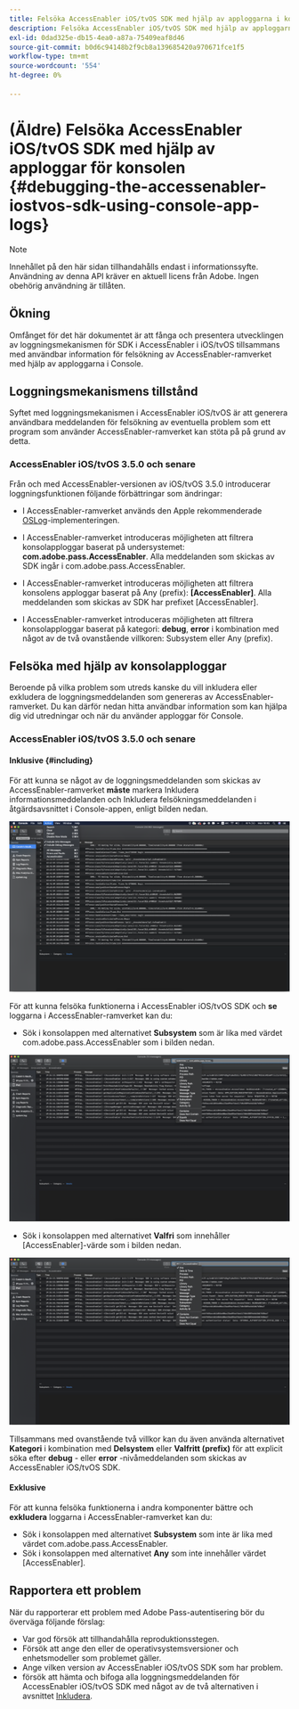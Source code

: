 ```yaml
---
title: Felsöka AccessEnabler iOS/tvOS SDK med hjälp av apploggarna i konsolen
description: Felsöka AccessEnabler iOS/tvOS SDK med hjälp av apploggarna i konsolen
exl-id: 0dad325e-db15-4ea0-a87a-75409eaf8d46
source-git-commit: b0d6c94148b2f9cb8a139685420a970671fce1f5
workflow-type: tm+mt
source-wordcount: '554'
ht-degree: 0%

---
```


# (Äldre) Felsöka AccessEnabler iOS/tvOS SDK med hjälp av apploggar för konsolen {#debugging-the-accessenabler-iostvos-sdk-using-console-app-logs}

>[!NOTE]
>
>Innehållet på den här sidan tillhandahålls endast i informationssyfte. Användning av denna API kräver en aktuell licens från Adobe. Ingen obehörig användning är tillåten.


## Ökning

Omfånget för det här dokumentet är att fånga och presentera utvecklingen av loggningsmekanismen för SDK i AccessEnabler i iOS/tvOS tillsammans med användbar information för felsökning av AccessEnabler-ramverket med hjälp av apploggarna i Console.

## Loggningsmekanismens tillstånd

Syftet med loggningsmekanismen i AccessEnabler iOS/tvOS är att generera användbara meddelanden för felsökning av eventuella problem som ett program som använder AccessEnabler-ramverket kan stöta på på grund av detta.

### AccessEnabler iOS/tvOS 3.5.0 och senare

Från och med AccessEnabler-versionen av iOS/tvOS 3.5.0 introducerar loggningsfunktionen följande förbättringar som ändringar:

* I AccessEnabler-ramverket används den Apple rekommenderade [OSLog](https://developer.apple.com/documentation/os/oslog)-implementeringen.

* I AccessEnabler-ramverket introduceras möjligheten att filtrera konsolapploggar baserat på undersystemet: **com.adobe.pass.AccessEnabler**. Alla meddelanden som skickas av SDK ingår i com.adobe.pass.AccessEnabler.

* I AccessEnabler-ramverket introduceras möjligheten att filtrera konsolens apploggar baserat på Any (prefix): **[AccessEnabler]**. Alla meddelanden som skickas av SDK har prefixet [AccessEnabler].

* I AccessEnabler-ramverket introduceras möjligheten att filtrera konsolapploggar baserat på kategori: **debug**, **error** i kombination med något av de två ovanstående villkoren: Subsystem eller Any (prefix).

## Felsöka med hjälp av konsolapploggar

Beroende på vilka problem som utreds kanske du vill inkludera eller exkludera de loggningsmeddelanden som genereras av AccessEnabler-ramverket. Du kan därför nedan hitta användbar information som kan hjälpa dig vid utredningar och när du använder apploggar för Console.


### AccessEnabler iOS/tvOS 3.5.0 och senare

#### Inklusive {#including}

För att kunna se något av de loggningsmeddelanden som skickas av AccessEnabler-ramverket **måste** markera Inkludera informationsmeddelanden och Inkludera felsökningsmeddelanden i åtgärdsavsnittet i Console-appen, enligt bilden nedan.

![](../../../assets/include-info-debug-msg.png)


För att kunna felsöka funktionerna i AccessEnabler iOS/tvOS SDK och **se** loggarna i AccessEnabler-ramverket kan du:

* Sök i konsolappen med alternativet **Subsystem** som är lika med värdet com.adobe.pass.AccessEnabler som i bilden nedan.

![](../../../assets/subsys-console-app.png)

* Sök i konsolappen med alternativet **Valfri** som innehåller
  [AccessEnabler]-värde som i bilden nedan.

![](../../../assets/any-optn-console-app.png)

Tillsammans med ovanstående två villkor kan du även använda alternativet **Kategori** i kombination med **Delsystem** eller **Valfritt (prefix)** för att explicit söka efter **debug** - eller **error** -nivåmeddelanden som skickas av AccessEnabler iOS/tvOS SDK.

#### Exklusive

För att kunna felsöka funktionerna i andra komponenter bättre och **exkludera** loggarna i AccessEnabler-ramverket kan du:

* Sök i konsolappen med alternativet **Subsystem** som inte är lika med värdet com.adobe.pass.AccessEnabler.
* Sök i konsolappen med alternativet **Any** som inte innehåller värdet [AccessEnabler].

## Rapportera ett problem

När du rapporterar ett problem med Adobe Pass-autentisering bör du överväga följande förslag:

* Var god försök att tillhandahålla reproduktionsstegen.
* Försök att ange den eller de operativsystemsversioner och enhetsmodeller som problemet gäller.
* Ange vilken version av AccessEnabler iOS/tvOS SDK som har problem.
* försök att hämta och bifoga alla loggningsmeddelanden för AccessEnabler iOS/tvOS SDK med något av de två alternativen i avsnittet [Inkludera](#including).
